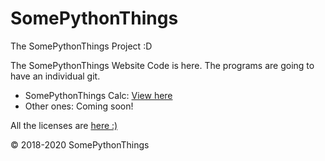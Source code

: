# SomePythonThings
The SomePythonThings Project :D

The SomePythonThings Website Code is here. The programs are going to have an individual git. 
<ul>  
<li>SomePythonThings Calc: <a href="https://github.com/martinet101/SomePythonThings-Calc">View here</a>
<li>Other ones: Coming soon!
  </ul>

All the licenses are <a href="https://www.somepythonthings.tk/licenseTerms.html">here :)</a>

© 2018-2020 SomePythonThings
